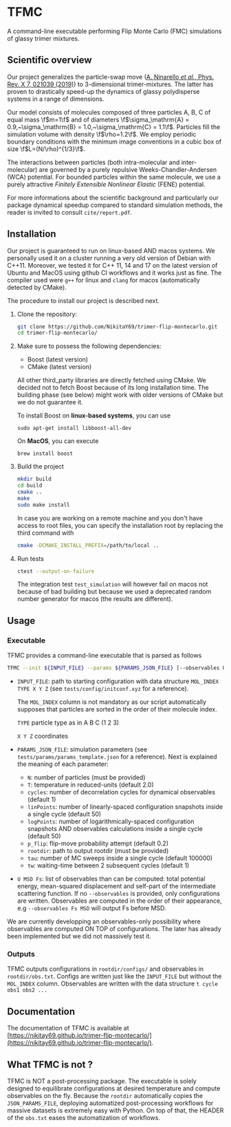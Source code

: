 # TFMC
A command-line executable performing Flip Monte Carlo (FMC) simulations of glassy trimer mixtures. 

## Scientific overview 
Our project generalizes the particle-swap move ([A. Ninarello _et al._, Phys. Rev. X 7, 021039 (2019)](https://link.aps.org/doi/10.1103/PhysRevX.7.021039)) to 3-dimensional trimer-mixtures. The latter has proven to drastically speed-up the dynamics of glassy polydisperse systems in a range of dimensions. 

Our model consists of molecules composed of three particles A, B, C of equal mass \f$m=1\f$ and of diameters 
\f$\sigma_\mathrm{A} = 0.9,~\sigma_\mathrm{B} = 1.0,~\sigma_\mathrm{C} = 1.1\f$. Particles fill the simulation volume with density \f$\rho=1.2\f$. 
We employ periodic boundary conditions with the minimum image conventions in a cubic
box of size \f$L=(N/\rho)^{1/3}\f$.  

The interactions between particles (both intra-molecular and inter-molecular) are governed
by a purely repulsive Weeks-Chandler-Andersen (WCA) potential. For bounded particles within the same molecule, 
we use a purely attractive _Finitely Extensible Nonlinear Elastic_ (FENE) potential. 

For more informations about the scientific background and particularly our package dynamical speedup compared to standard simulation methods, the reader is invited to consult `cite/report.pdf`.

## Installation
Our project is guaranteed to run on linux-based AND macos systems. We personally used it 
on a cluster running a very old version of Debian with C++11. Moreover, we tested it for C++ 11, 14 and 17 on the latest version of Ubuntu and MacOS using
github CI workflows and it works just as fine. The compiler used were `g++` for linux and `clang` for macos (automatically detected by CMake). 

The procedure to install our project is described next.

1. Clone the repository:
    ```bash
    git clone https://github.com/NikitaY69/trimer-flip-montecarlo.git
    cd trimer-flip-montecarlo/
    ```

2. Make sure to possess the following dependencies: 
    - Boost (latest version)
    - CMake (latest version)

    All other third_party libraries are directly fetched using CMake. We decided not to fetch Boost because of its long installation time. The building phase (see below) might work with older versions of CMake but we do not guarantee it. 

    To install Boost on __linux-based systems__, you can use 

    ```
    sudo apt-get install libboost-all-dev
    ```

    On __MacOS__, you can execute
    
    ```
    brew install boost
    ```

3. Build the project
    ```bash
    mkdir build
    cd build
    cmake ..
    make
    sudo make install
    ```
    In case you are working on a remote machine and you don't have access to root files, you can specify the installation root by replacing the third command with 
    ```bash
    cmake -DCMAKE_INSTALL_PREFIX=/path/to/local ..
    ```
4. Run tests
   ```bash
   ctest --output-on-failure
   ```
   The integration test `test_simulation` will however fail on macos not because of bad building but because we used a deprecated random number generator for macos (the results are different). 
## Usage
### Executable
TFMC provides a command-line executable that is parsed as follows
```bash
TFMC --init ${INPUT_FILE} --params ${PARAMS_JSON_FILE} [--observables U MSD Fs]
```
- `INPUT_FILE`: path to starting configuration with data structure `MOL_INDEX TYPE X Y Z` (see `tests/config/initconf.xyz` for a reference).

    The `MOL_INDEX` column is not mandatory as our script automatically supposes that particles are sorted in the order of their molecule index. 

    `TYPE` particle type as in A B C (1 2 3)

    `X Y Z` coordinates

- `PARAMS_JSON_FILE`: simulation parameters (see `tests/params/params_template.json` for a reference). Next is explained the meaning of each parameter:
    - `N`: number of particles (must be provided)
    - `T`: temperature in reduced-units (default 2.0)
    - `cycles`: number of decorrelation cycles for dynamical observables (default 1)
    - `linPoints`: number of linearly-spaced configuration snapshots inside a single cycle (default 50)
    - `logPoints`: number of logarithmically-spaced configuration snapshots AND observables calculations inside a single cycle (default 50)
    - `p_flip`: flip-move probability attempt (default 0.2)
    - `rootdir`: path to output rootdir (must be provided)
    - `tau`: number of MC sweeps inside a single cycle (default 100000)
    - `tw`: waiting-time between 2 subsequent cycles (default 1)

- `U MSD Fs`: list of observables than can be computed: total potential energy, mean-squared displacement and self-part of the intermediate scattering function. If no `--observables` is provided, only configurations are written. Observables are computed in the order of their appearance, e.g `--observables Fs MSD` will output Fs before MSD.

We are currently developping an observables-only possibility where observables are computed ON TOP of configurations. The later has already been implemented but we did not massively test it.

### Outputs
TFMC outputs configurations in `rootdir/configs/` and observables in `rootdir/obs.txt`. Configs are written just like the `INPUT_FILE` but without the `MOL_INDEX` column. Observables are written with the data structure `t cycle obs1 obs2 ...`

## Documentation
The documentation of TFMC is available at [https://nikitay69.github.io/trimer-flip-montecarlo/](https://nikitay69.github.io/trimer-flip-montecarlo/).

## What TFMC is not ?
TFMC is NOT a post-processing package. The executable is solely designed to equilibrate configurations at desired temperature and compute observables on the fly. Because the `rootdir` automatically copies the `JSON_PARAMS_FILE`, deploying automatized post-processing workflows for massive datasets is extremely easy with Python. On top of that, the HEADER of the `obs.txt` eases the automatization of workflows. 